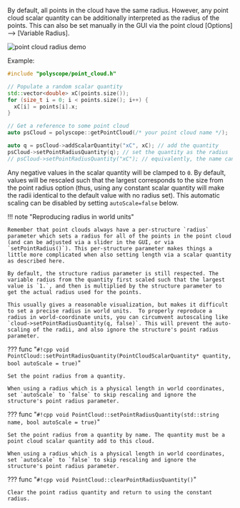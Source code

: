 By default, all points in the cloud have the same radius. However, any point cloud scalar quantity can be additionally interpreted as the radius of the points. This can also be set manually in the GUI via the point cloud [Options] --> [Variable Radius].

![point cloud radius demo](/media/point_cloud_radius.jpg)

Example:
```cpp
#include "polyscope/point_cloud.h"

// Populate a random scalar quantity
std::vector<double> xC(points.size());
for (size_t i = 0; i < points.size(); i++) {
  xC[i] = points[i].x;
}

// Get a reference to some point cloud
auto psCloud = polyscope::getPointCloud(/* your point cloud name */);

auto q = psCloud->addScalarQuantity("xC", xC); // add the quantity
psCloud->setPointRadiusQuantity(q); // set the quantity as the radius
// psCloud->setPointRadiusQuantity("xC"); // equivalently, the name can be used
```


Any negative values in the scalar quantity will be clamped to `0`. By default, values will be rescaled such that the largest corresponds to the size from the point radius option (thus, using any constant scalar quantity will make the radii identical to the default value with no radius set). This automatic scaling can be disabled by setting `autoScale=false` below.

!!! note "Reproducing radius in world units"

    Remember that point clouds always have a per-structure `radius` parameter which sets a radius for all of the points in the point cloud (and can be adjusted via a slider in the GUI, or via `setPointRadius()`). This per-structure parameter makes things a little more complicated when also setting length via a scalar quantity as described here.

    By default, the structure radius parameter is still respected. The variable radius from the quantity first scaled such that the largest value is `1.`, and then is multiplied by the structure parameter to get the actual radius used for the points.

    This usually gives a reasonable visualization, but makes it difficult to set a precise radius in world units.  To properly reproduce a radius in world-coordinate units, you can circumvent autoscaling like `cloud->setPointRadiusQuantity(q, false)`. This will prevent the auto-scaling of the radii, and also ignore the structure's point radius parameter.


??? func "`#!cpp void PointCloud::setPointRadiusQuantity(PointCloudScalarQuantity* quantity, bool autoScale = true)`"

    Set the point radius from a quantity.

    When using a radius which is a physical length in world coordinates, set `autoScale` to `false` to skip rescaling and ignore the structure's point radius parameter.

??? func "`#!cpp void PointCloud::setPointRadiusQuantity(std::string name, bool autoScale = true)`"

    Set the point radius from a quantity by name. The quantity must be a point cloud scalar quantity add to this cloud.
    
    When using a radius which is a physical length in world coordinates, set `autoScale` to `false` to skip rescaling and ignore the structure's point radius parameter.

??? func "`#!cpp void PointCloud::clearPointRadiusQuantity()`"

    Clear the point radius quantity and return to using the constant radius.
